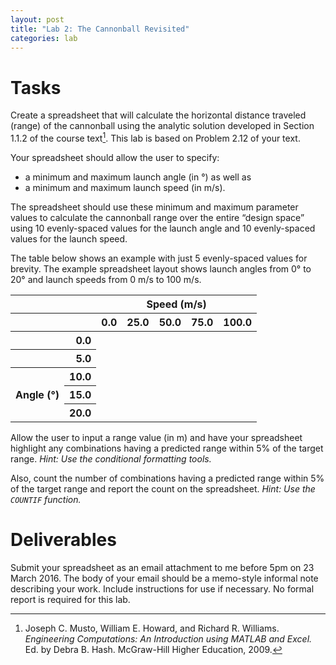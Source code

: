 ```yaml
---
layout: post
title: "Lab 2: The Cannonball Revisited"
categories: lab
---
```


# Tasks

Create a spreadsheet that will calculate the horizontal distance traveled (range) of the cannonball
using the analytic solution developed in Section 1.1.2 of the course text[^1].
This lab is based on Problem 2.12 of your text.

Your spreadsheet should allow the user to specify:

- a minimum and maximum launch angle (in &deg;) as well as
- a minimum and maximum launch speed (in m/s).

The spreadsheet should use these minimum and maximum parameter values to calculate the cannonball range over the entire
“design space” using 10 evenly-spaced values for the launch angle and 10 evenly-spaced values
for the launch speed.

The table below shows an example with just 5 evenly-spaced values for brevity.
The example spreadsheet layout shows launch angles from 0° to 20° and launch speeds from
0&nbsp;m/s to 100&nbsp;m/s.


<table>
<thead>
<tr>
<th> </th>
<th> </th>
<th colspan="5">Speed (m/s)</th>     
</tr>
<tr>
<th> </th>
<th> </th>
<th>0.0</th><th>25.0</th><th>50.0</th><th>75.0</th><th>100.0</th>
</tr>
</thead>
<tbody>
<tr><th> </th><th style="text-align: right">0.0</th></tr>
<tr><th> </th><th style="text-align: right">5.0</th></tr>
<tr><th rowspan="5"><div class="rotate">Angle (&deg;)</div></th><th>10.0</th></tr>
<tr><th style="text-align: right">15.0</th><td> </td><td> </td><td> </td><td> </td><td>&nbsp;</td></tr>
<tr><th style="text-align: right">20.0</th><td> </td><td> </td><td> </td><td> </td><td>&nbsp;</td></tr>
</tbody>
</table>

Allow the user to input a range value (in m) and have your spreadsheet highlight any combinations
having a predicted range within 5% of the target range. *Hint: Use the conditional formatting tools.*

Also, count the number of combinations having a predicted range within 5% of the target range and report the count on the spreadsheet.
*Hint: Use the `COUNTIF` function.*

# Deliverables
Submit your spreadsheet as an email attachment to me before 5pm on 23 March 2016. The body
of your email should be a memo-style informal note describing your work. Include instructions
for use if necessary. No formal report is required for this lab.

[^1]: Joseph C. Musto, William E. Howard, and Richard R. Williams.
      *Engineering Computations: An Introduction using MATLAB and Excel.*
      Ed. by Debra B. Hash. McGraw-Hill Higher Education, 2009.
